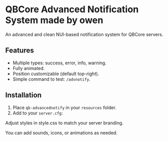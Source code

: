 # QBCore Advanced Notification System made by owen

An advanced and clean NUI-based notification system for QBCore servers.

## Features

- Multiple types: success, error, info, warning.
- Fully animated.
- Position customizable (default top-right).
- Simple command to test: `/advnotify`.

## Installation

1. Place `qb-advancednotify` in your `resources` folder.
2. Add to your `server.cfg`:


Adjust styles in style.css to match your server branding.

You can add sounds, icons, or animations as needed.
